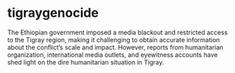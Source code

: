 # tigraygenocide
The Ethiopian government imposed a media blackout and restricted access to the Tigray region, making it challenging to obtain accurate information about the conflict’s scale and impact. However, reports from humanitarian organization, international media outlets, and eyewitness accounts have shed light on the dire humanitarian situation in Tigray.
